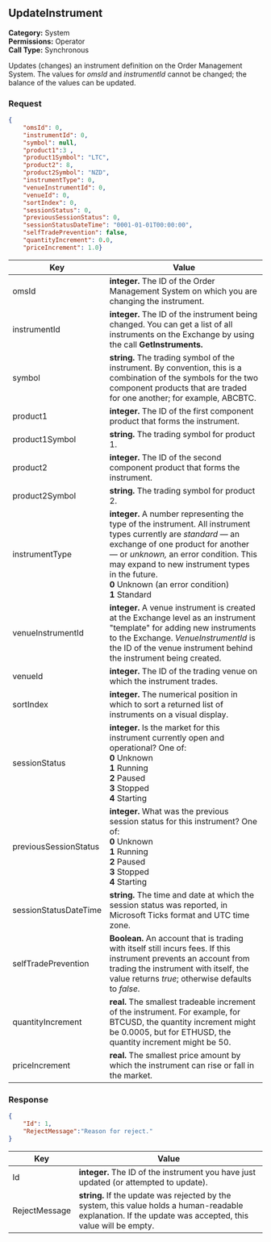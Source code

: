 ## UpdateInstrument

**Category:** System<br />**Permissions:** Operator<br />**Call Type:** Synchronous

Updates (changes) an instrument definition on the Order Management System. The values for *omsId* and *instrumentId* cannot be changed; the balance of the values can be updated.

### Request

```json
{
    "omsId": 0,
    "instrumentId": 0,
    "symbol": null,
    "product1":3 ,
    "product1Symbol": "LTC",
    "product2": 8,
    "product2Symbol": "NZD",
    "instrumentType": 0,
    "venueInstrumentId": 0,
    "venueId": 0,
    "sortIndex": 0,
    "sessionStatus": 0,
    "previousSessionStatus": 0,
    "sessionStatusDateTime": "0001-01-01T00:00:00",
    "selfTradePrevention": false,
    "quantityIncrement": 0.0,
    "priceIncrement": 1.0}

```

| Key                   | Value                                                        |
| --------------------- | ------------------------------------------------------------ |
| omsId                 | **integer.** The ID of the Order Management System on which you are changing the instrument. |
| instrumentId          | **integer.** The ID of the instrument being changed. You can get a list of all instruments on the Exchange by using the call **GetInstruments.** |
| symbol                | **string.** The trading symbol of the instrument. By convention, this is a combination of the symbols for the two component products that are traded for one another; for example, ABCBTC. |
| product1              | **integer.** The ID of the first component product that forms the instrument. |
| product1Symbol        | **string.** The trading symbol for product 1.                |
| product2              | **integer.** The ID of the second component product that forms the instrument. |
| product2Symbol        | **string.** The trading symbol for product 2.                |
| instrumentType        | **integer.** A number representing the type of the instrument. All instrument types currently are *standard* &mdash; an exchange of one product for another &mdash; or *unknown,* an error condition. This may expand to new instrument types in the future.<br />**0** Unknown (an error condition)<br />**1** Standard |
| venueInstrumentId     | **integer.** A venue instrument is created at the Exchange level as an instrument "template" for adding new instruments to the Exchange. *VenueInstrumentId* is the ID of the venue instrument behind the instrument being created. |
| venueId               | **integer.** The ID of the trading venue on which the instrument trades. |
| sortIndex             | **integer.** The numerical position in which to sort a returned list of instruments on a visual display. |
| sessionStatus         | **integer.** Is the market for this instrument currently open and operational? One of:<br />**0** Unknown<br />**1** Running<br />**2** Paused<br />**3** Stopped<br />**4** Starting |
| previousSessionStatus | **integer.** What was the previous session status for this instrument? One of:<br/>**0** Unknown<br />**1** Running<br />**2** Paused<br />**3** Stopped<br />**4** Starting |
| sessionStatusDateTime | **string.** The time and date at which the session status was reported, in Microsoft Ticks format and UTC time zone. |
| selfTradePrevention   | **Boolean.** An account that is trading with itself still incurs fees. If this instrument prevents an account from trading the instrument with itself, the value returns *true*; otherwise defaults to *false*. |
| quantityIncrement     | **real.** The smallest tradeable increment of the instrument. For example, for BTCUSD, the quantity increment might be 0.0005, but for ETHUSD, the quantity increment might be 50. |
| priceIncrement        | **real.** The smallest price amount by which the instrument can rise or fall in the market. |

### Response

```json
{
    "Id": 1,
    "RejectMessage":"Reason for reject."
}
```

| Key           | Value                                                        |
| ------------- | ------------------------------------------------------------ |
| Id            | **integer.** The ID of the instrument you have just updated (or attempted to update). |
| RejectMessage | **string.** If the update was rejected by the system, this value holds a human-readable explanation. If the update was accepted, this value will be empty. |




